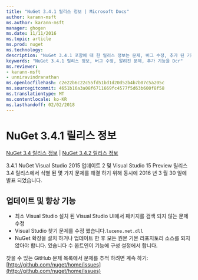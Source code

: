 ```yaml
---
title: "NuGet 3.4.1 릴리스 정보 | Microsoft Docs"
author: karann-msft
ms.author: karann-msft
manager: ghogen
ms.date: 11/11/2016
ms.topic: article
ms.prod: nuget
ms.technology: 
description: "NuGet 3.4.1 포함에 대 한 릴리스 정보는 문제, 버그 수정, 추가 된 기능 및 Dcr 알려져 있습니다."
keywords: "NuGet 3.4.1 릴리스 정보, 버그 수정, 알려진 문제, 추가 기능을 Dcr"
ms.reviewer:
- karann-msft
- unniravindranathan
ms.openlocfilehash: c2e22b6c22c55fd51bd1d20d52b4b7b07c5a205c
ms.sourcegitcommit: 4651b16a3a08f6711669fc4577f5d63b600f8f58
ms.translationtype: MT
ms.contentlocale: ko-KR
ms.lasthandoff: 02/02/2018
---
```

# <a name="nuget-341-release-notes"></a>NuGet 3.4.1 릴리스 정보

[NuGet 3.4 릴리스 정보](../release-notes/nuget-3.4.md) | [NuGet 3.4.2 릴리스 정보](../release-notes/nuget-3.4.2.md)

3.4.1 NuGet Visual Studio 2015 업데이트 2 및 Visual Studio 15 Preview 릴리스 3.4 릴리스에서 식별 된 몇 가지 문제를 해결 하기 위해 동시에 2016 년 3 월 30 일에 발표 되었습니다.

## <a name="updates-and-improvements"></a>업데이트 및 향상 기능

* 최소 Visual Studio 설치 된 Visual Studio UI에서 패키지를 검색 되지 않는 문제 수정
* Visual Studio 찾기 문제를 수정 했습니다.`lucene.net.dll`
* NuGet 확장을 설치 하거나 업데이트 한 후 모든 원본 기본 리포지토리 소스를 되지 않아야 합니다.  있습니다 수 옵트인이 기능에 구성 설정에서 합니다.

찾을 수 있는 GitHub 문제 목록에서 문제를 추적 하려면 계속 하기: [http://github.com/nuget/home/issues](http://github.com/nuget/home/issues)